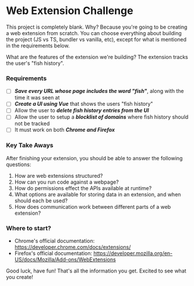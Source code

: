 # Web Extension Challenge

This project is completely blank. Why? Because you're going to be creating a web extension from scratch. You can choose everything about building the project (JS vs TS, bundler vs vanilla, etc), except for what is mentioned in the requirements below.

What are the features of the extension we're building? The extension tracks the user's "fish history".

### Requirements

- [ ] ***Save every URL whose page includes the word "fish"***, along with the time it was seen at
- [ ] ***Create a UI using Vue*** that shows the users "fish history"
- [ ] Allow the user to ***delete fish history entries from the UI***
- [ ] Allow the user to setup a ***blocklist of domains*** where fish history should not be tracked
- [ ] It must work on both ***Chrome and Firefox***

### Key Take Aways

After finishing your extension, you should be able to answer the following questions:

1. How are web extensions structured?
2. How can you run code against a webpage?
3. How do permissions effect the APIs available at runtime?
4. What options are available for storing data in an extension, and when should each be used?
5. How does communication work between different parts of a web extension?

### Where to start?

- Chrome's official documentation: https://developer.chrome.com/docs/extensions/
- Firefox's official documentation: https://developer.mozilla.org/en-US/docs/Mozilla/Add-ons/WebExtensions

Good luck, have fun! That's all the information you get. Excited to see what you create!
